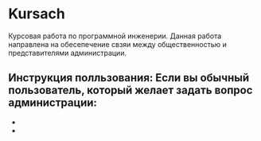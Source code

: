 # Kursach
Курсовая работа по программной инженерии.
Данная работа направлена на обесепечение свзяи между общественностью  и представителями администрации. 

Инструкция полльзования:
Если вы обычный пользователь, который желает задать вопрос администрации:
-
-
-
